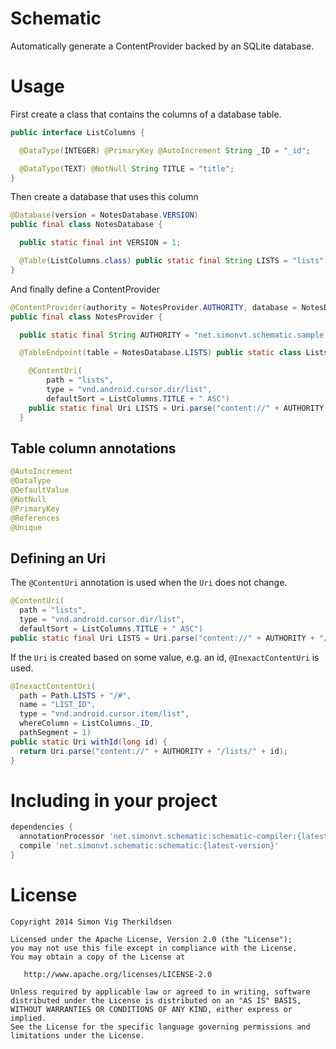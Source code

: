 Schematic
=========

Automatically generate a ContentProvider backed by an SQLite database.


Usage
=====

First create a class that contains the columns of a database table.

```java
public interface ListColumns {

  @DataType(INTEGER) @PrimaryKey @AutoIncrement String _ID = "_id";

  @DataType(TEXT) @NotNull String TITLE = "title";
}
```


Then create a database that uses this column

```java
@Database(version = NotesDatabase.VERSION)
public final class NotesDatabase {

  public static final int VERSION = 1;

  @Table(ListColumns.class) public static final String LISTS = "lists";
}
```


And finally define a ContentProvider

```java
@ContentProvider(authority = NotesProvider.AUTHORITY, database = NotesDatabase.class)
public final class NotesProvider {

  public static final String AUTHORITY = "net.simonvt.schematic.sample.NotesProvider";

  @TableEndpoint(table = NotesDatabase.LISTS) public static class Lists {

    @ContentUri(
        path = "lists",
        type = "vnd.android.cursor.dir/list",
        defaultSort = ListColumns.TITLE + " ASC")
    public static final Uri LISTS = Uri.parse("content://" + AUTHORITY + "/lists");
  }
```

Table column annotations
------------------------

```java
@AutoIncrement
@DataType
@DefaultValue
@NotNull
@PrimaryKey
@References
@Unique
```

Defining an Uri
---------------

The ```@ContentUri``` annotation is used when the ```Uri``` does not change.

```java
@ContentUri(
  path = "lists",
  type = "vnd.android.cursor.dir/list",
  defaultSort = ListColumns.TITLE + " ASC")
public static final Uri LISTS = Uri.parse("content://" + AUTHORITY + "/lists");
```

If the ```Uri``` is created based on some value, e.g. an id, ```@InexactContentUri``` is used.
```java
@InexactContentUri(
  path = Path.LISTS + "/#",
  name = "LIST_ID",
  type = "vnd.android.cursor.item/list",
  whereColumn = ListColumns._ID,
  pathSegment = 1)
public static Uri withId(long id) {
  return Uri.parse("content://" + AUTHORITY + "/lists/" + id);
}
```


Including in your project
=========================

```groovy
dependencies {
  annotationProcessor 'net.simonvt.schematic:schematic-compiler:{latest-version}'
  compile 'net.simonvt.schematic:schematic:{latest-version}'
}
```


License
=======

    Copyright 2014 Simon Vig Therkildsen

    Licensed under the Apache License, Version 2.0 (the "License");
    you may not use this file except in compliance with the License.
    You may obtain a copy of the License at

       http://www.apache.org/licenses/LICENSE-2.0

    Unless required by applicable law or agreed to in writing, software
    distributed under the License is distributed on an "AS IS" BASIS,
    WITHOUT WARRANTIES OR CONDITIONS OF ANY KIND, either express or implied.
    See the License for the specific language governing permissions and
    limitations under the License.
